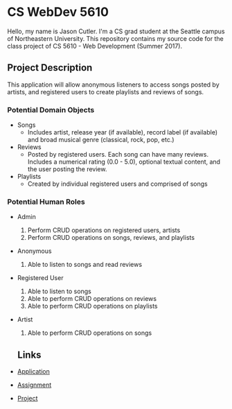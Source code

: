 # CS WebDev 5610

Hello, my name is Jason Cutler.  I'm a CS grad student at the Seattle campus 
of Northeastern University. This repository contains my source code for the 
class project of CS 5610 - Web Development (Summer 2017).

## Project Description

This application will allow anonymous listeners to access songs posted by artists, 
and registered users to create playlists and reviews of songs.

### Potential Domain Objects
* Songs
	* Includes artist, release year (if available), record label (if available)
	  and broad musical genre (classical, rock, pop, etc.)
* Reviews
	* Posted by registered users.  Each song can have many reviews. Includes a 
	  numerical rating (0.0 - 5.0), optional textual content, and the user posting
	  the review.
* Playlists
	* Created by individual registered users and comprised of songs

### Potential Human Roles
* Admin
	1) Perform CRUD operations on registered users, artists
	2) Perform CRUD operations on songs, reviews, and playlists
* Anonymous
	1) Able to listen to songs and read reviews
* Registered User
	1) Able to listen to songs
	2) Able to perform CRUD operations on reviews
	3) Able to perform CRUD operations on playlists
* Artist
	1) Able to perform CRUD operations on songs
  
  
  ## Links
* [Application](https://polar-sea-82088.herokuapp.com/)
* [Assignment](https://polar-sea-82088.herokuapp.com/assignment/index.html)
* [Project](https://polar-sea-82088.herokuapp.com/project/index.html)
